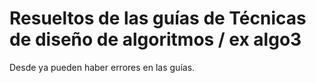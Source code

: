 # Resueltos de las guías de Técnicas de diseño de algoritmos / ex algo3

Desde ya pueden haber errores en las guías.
